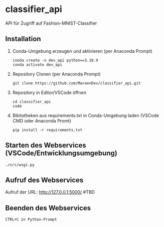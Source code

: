 # classifier_api
API für Zugriff auf Fashion-MNIST-Classifier 

## Installation
1. Conda-Umgebung erzeugen und aktivieren (per Anaconda Prompt)
   ```
   conda create -n dev_api python==3.10.9
   conda activate dev_api
   ```
2. Repository Clonen (per Anaconda Prompt)
   ```
   git clone https://github.com/MareenDev/classifier_api.git
   ```
3. Repository in Editor/VSCode öffnen
   ```
   cd classifier_api
   code
   ```

4. Bibliotheken aus requirements.txt in Conda-Umgebung laden (VSCode CMD oder Anaconda Promt)
   ```
   pip install -r requirements.txt
   ```

## Starten des Webservices (VSCode/Entwicklungsumgebung)
   ```
   ./src/wsgi.py
   ```

## Aufruf des Webservices
   Aufruf der URL: http://127.0.0.1:5000/
   #TBD

## Beenden des Webservices
   ```
   CTRL+C in Python-Prompt
   ```